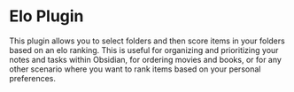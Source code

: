 # Elo Plugin

This plugin allows you to select folders and then score items in your folders based on an elo ranking. This is useful for organizing and prioritizing your notes and tasks within Obsidian, for ordering movies and books, or for any other scenario where you want to rank items based on your personal preferences.